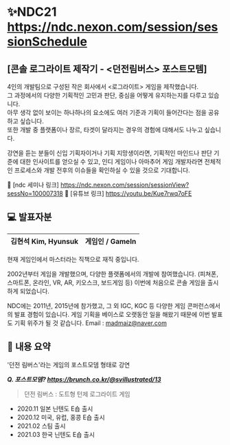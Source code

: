 # ✨NDC21 https://ndc.nexon.com/session/sessionSchedule

## [콘솔 로그라이트 제작기 - <던전림버스> 포스트모템]

4인의 개발팀으로 구성된 작은 회사에서 <로그라이트> 게임을 제작했습니다.   
그 과정에서의 다양한 기획적인 고민과 판단, 중심을 어떻게 유지하는지를 다루고 있습니다.   
아무 생각 없이 보이는 하나하나의 요소에도 여러 기준과 기획이 들어간다는 점을 공유하고 싶습니다.   
또한 개발 중 플랫폼이나 장르, 타겟이 달라지는 경우의 경험에 대해서도 나누고 싶습니다.   

강연을 듣는 분들이 신입 기획자이거나 기획 지망생이라면, 기획적인 마인드나 판단 기준에 대한 인사이트를 얻으실 수 있고,
인디 게임이나 아마추어 게임 개발자라면 전체적인 프로세스와 개발 전후의 이슈들을 확인하실 수 있을 것으로 기대합니다.

🔗 [ndc 세미나 링크] https://ndc.nexon.com/session/sessionView?sessNo=100007318
🔗 [유튜브 링크] https://youtu.be/Kue7rwq7oFE

## 💻 발표자분

|김현석 Kim, Hyunsuk|게임인 / GameIn|
|:-:|:-:|

현재 게임인에서 마스터라는 직책으로 재직 중입니다.

2002년부터 게임을 개발했으며, 다양한 플랫폼에서의 개발에 참여했습니다.
(피쳐폰, 스마트폰, 온라인, VR, AR, 키오스크, 보드게임 등)
이번에 처음으로 콘솔 게임을 출시하게 되었습니다.

NDC에는 2011년, 2015년에 참가했고, 그 외 IGC, KGC 등
다양한 게임 콘퍼런스에서의 발표 경험이 있습니다.
게임 기획을 베이스로 오랫동안 일을 해왔기 때문에 이번 발표도 기획 위주가 될 것 같습니다.
Email : madmaiz@naver.com

## 📌 내용 요약

'던전 림버스'라는 게임의 포스트모뎀 형태로 강연   

***Q. 포스트모뎀? https://brunch.co.kr/@svillustrated/13***

    

>던전 림버스 : 도트형 턴제 로그라이트 게임
- 2020.11 일본 닌텐도 E숍 출시
- 2020.12 미국, 유럽, 홍콩 E숍 출시
- 2021.02 스팀 출시
- 2021.03 한국 닌텐도 E숍 출시





